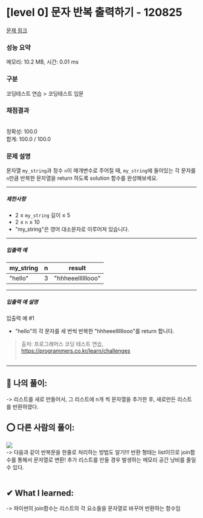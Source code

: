 # [level 0] 문자 반복 출력하기 - 120825 

[문제 링크](https://school.programmers.co.kr/learn/courses/30/lessons/120825) 

### 성능 요약

메모리: 10.2 MB, 시간: 0.01 ms

### 구분

코딩테스트 연습 > 코딩테스트 입문

### 채점결과

<br/>정확성: 100.0<br/>합계: 100.0 / 100.0

### 문제 설명

<p>문자열 <code>my_string</code>과 정수 <code>n</code>이 매개변수로 주어질 때, <code>my_string</code>에 들어있는 각 문자를 <code>n</code>만큼 반복한 문자열을 return 하도록 solution 함수를 완성해보세요.</p>

<hr>

<h5>제한사항</h5>

<ul>
<li>2 ≤ <code>my_string</code> 길이 ≤ 5</li>
<li>2 ≤ <code>n</code> ≤ 10</li>
<li>"my_string"은 영어 대소문자로 이루어져 있습니다.</li>
</ul>

<hr>

<h5>입출력 예</h5>
<table class="table">
        <thead><tr>
<th>my_string</th>
<th>n</th>
<th>result</th>
</tr>
</thead>
        <tbody><tr>
<td>"hello"</td>
<td>3</td>
<td>"hhheeellllllooo"</td>
</tr>
</tbody>
      </table>
<hr>

<h5>입출력 예 설명</h5>

<p>입출력 예 #1</p>

<ul>
<li>"hello"의 각 문자를 세 번씩 반복한 "hhheeellllllooo"를 return 합니다.</li>
</ul>


> 출처: 프로그래머스 코딩 테스트 연습, https://programmers.co.kr/learn/challenges <br><br>

<hr>

## 👑 나의 풀이: <br>
-> 리스트를 새로 만들어서, 그 리스트에 n개 씩 문자열을 추가한 후, 새로만든 리스트를 반환하였다. 

## ⭕ 다른 사람의 풀이: <br>
![](https://velog.velcdn.com/images/asj1966/post/3c1c2c90-0ab4-4c9a-8d74-eeb18f600668/image.png)<br>
-> 다음과 같이 반복문을 한줄로 처리하는 방법도 알기!!! 반환 형태는 list이므로 join함수를 통해서 문자열로 변환! 추가 리스트를 만들 경우 발생하는 메모리 공간 낭비를 줄일 수 있다. <br><br>

## ✔ What I learned: <br>
-> 파이썬의 join함수는 리스트의 각 요소들을 문자열로 바꾸어 반환하는 함수임 <br>
